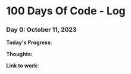 # 100 Days Of Code - Log

### Day 0: October 11, 2023

**Today's Progress**: 

**Thoughts:** 

**Link to work:** 
